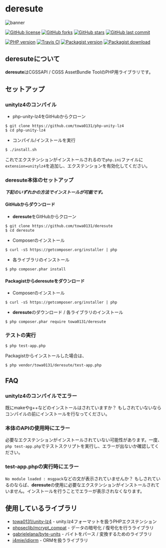# deresute
![banner](https://github.com/towa0131/deresute/raw/master/docs/deresute.png)

[![GitHub license](https://img.shields.io/github/license/towa0131/deresute.svg?style=for-the-badge)](https://github.com/towa0131/deresute/blob/master/LICENSE)
[![GitHub forks](https://img.shields.io/github/forks/towa0131/deresute.svg?style=for-the-badge)](https://github.com/towa0131/deresute/network)
[![GitHub stars](https://img.shields.io/github/stars/towa0131/deresute.svg?style=for-the-badge)](https://github.com/towa0131/deresute/stargazers)
[![GitHub last commit](https://img.shields.io/github/last-commit/towa0131/deresute.svg?style=for-the-badge)](https://github.com/towa0131/deresute/commits/master)

[![PHP version](https://img.shields.io/travis/php-v/symfony/symfony.svg?style=for-the-badge)](https://github.com/towa0131/deresute/)
[![Travis CI](https://img.shields.io/travis/towa0131/deresute.svg?style=for-the-badge)](about:blank/)
[![Packagist version](https://img.shields.io/packagist/v/towa0131/deresute.svg?style=for-the-badge)](https://packagist.org/packages/towa0131/deresute)
[![Packagist download](https://img.shields.io/packagist/dt/towa0131/deresute.svg?style=for-the-badge)](https://packagist.org/packages/towa0131/deresute)

## deresuteについて
**deresute**はCGSSAPI / CGSS AssetBundle ToolのPHP用ライブラリです。

## セットアップ
### unitylz4のコンパイル

- php-unity-lz4をGitHubからクローン
```
$ git clone https://github.com/towa0131/php-unity-lz4
$ cd php-unity-lz4
```

- コンパイル/インストールを実行
```
$ ./install.sh
```
これでエクステンションがインストールされるので`php.ini`ファイルに`extension=unitylz4`を追加し、エクステンションを有効化してください。

### deresute本体のセットアップ
***下記のいずれかの方法でインストールが可能です。***

#### GitHubからダウンロード
- **deresute**をGitHubからクローン
```
$ git clone https://github.com/towa0131/deresute
$ cd deresute
```

- Composerのインストール
```
$ curl -sS https://getcomposer.org/installer | php
```

- 各ライブラリのインストール
```
$ php composer.phar install
```

#### Packagistから**deresute**をダウンロード
- Composerのインストール
```
$ curl -sS https://getcomposer.org/installer | php
```

- **deresute**のダウンロード / 各ライブラリのインストール
```
$ php composer.phar require towa0131/deresute
```

### テストの実行
```
$ php test-app.php
```
Packagistからインストールした場合は、
```
$ php vendor/towa0131/deresute/test-app.php
```

## FAQ
### unitylz4のコンパイルでエラー
既にmakeやg++などのインストールはされていますか？
もしされていないならコンパイルの前にインストールを行なってください。

### 本体のAPIの使用時にエラー
必要なエクステンションがインストールされていない可能性があります。一度、`php test-app.php`でテストスクリプトを実行し、エラーが出ないか確認してください。

### test-app.phpの実行時にエラー
`No module loaded : msgpack`などの文が表示されていませんか？
もしされているのならば、**deresute**の使用に必要なエクステンションがインストールされていません。インストールを行うことでエラーが表示されなくなります。

## 使用しているライブラリ
- [towa0131/unity-lz4](https://github.com/towa0131/php-unity-lz4) - unity.lz4フォーマットを扱うPHPエクステンション
- [phpseclib/mcrypt_compat](https://github.com/phpseclib/mcrypt_compat) - データの暗号化 / 復号化を行うライブラリ
- [gabrielelana/byte-units](https://github.com/gabrielelana/byte-units) - バイトをパース / 変換するためのライブラリ
- [j4mie/idiorm](https://github.com/j4mie/idiorm) - ORMを扱うライブラリ